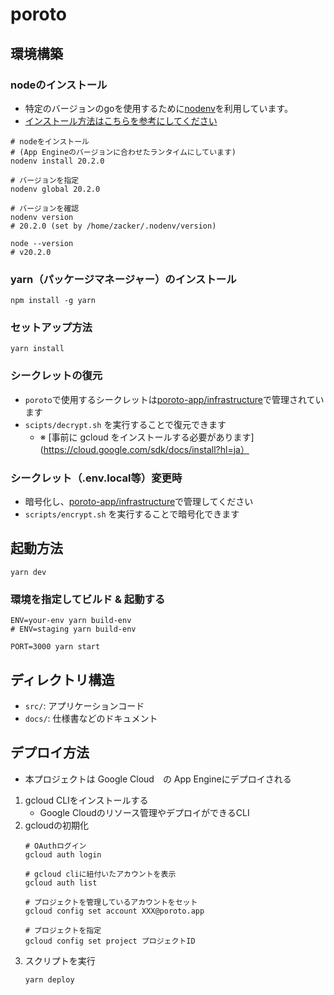 # poroto

## 環境構築

### nodeのインストール
- 特定のバージョンのgoを使用するために[nodenv](https://github.com/nodenv/nodenv)を利用しています。
- [インストール方法はこちらを参考にしてください](https://github.com/nodenv/nodenv#locating-the-node-installation)
```shell
# nodeをインストール
# (App Engineのバージョンに合わせたランタイムにしています)
nodenv install 20.2.0

# バージョンを指定
nodenv global 20.2.0

# バージョンを確認
nodenv version
# 20.2.0 (set by /home/zacker/.nodenv/version)

node --version
# v20.2.0
```
### yarn（パッケージマネージャー）のインストール
```shell
npm install -g yarn
```

### セットアップ方法

```shell
yarn install
```

### シークレットの復元

- `poroto`で使用するシークレットは[poroto-app/infrastructure](https://github.com/poroto-app/infrastructure)で管理されています
- `scipts/decrypt.sh`
  を実行することで復元できます
    - ※ [事前に gcloud をインストールする必要があります](https://cloud.google.com/sdk/docs/install?hl=ja）

### シークレット（.env.local等）変更時

- 暗号化し、[poroto-app/infrastructure](https://github.com/poroto-app/infrastructure)で管理してください
- `scripts/encrypt.sh` を実行することで暗号化できます

## 起動方法

```shell
yarn dev
```

### 環境を指定してビルド & 起動する
```shell
ENV=your-env yarn build-env
# ENV=staging yarn build-env

PORT=3000 yarn start
```

## ディレクトリ構造

- `src/`: アプリケーションコード
- `docs/`: 仕様書などのドキュメント

## デプロイ方法
- 本プロジェクトは Google Cloud　の App Engineにデプロイされる

1. gcloud CLIをインストールする
   - Google Cloudのリソース管理やデプロイができるCLI
2. gcloudの初期化
   ```shell
   # OAuthログイン
   gcloud auth login
   
   # gcloud cliに紐付いたアカウントを表示
   gcloud auth list
   
   # プロジェクトを管理しているアカウントをセット
   gcloud config set account XXX@poroto.app
   
   # プロジェクトを指定
   gcloud config set project プロジェクトID
   ```
3. スクリプトを実行
    ```shell
    yarn deploy
    ```